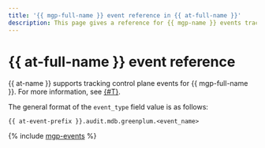 ```yaml
---
title: '{{ mgp-full-name }} event reference in {{ at-full-name }}'
description: This page gives a reference for {{ mgp-name }} events tracked in {{ at-name }}.
---
```


# {{ at-full-name }} event reference

{{ at-name }} supports tracking control plane events for {{ mgp-full-name }}. For more information, see [{#T}](../audit-trails/concepts/format.md).

The general format of the `event_type` field value is as follows:

```text
{{ at-event-prefix }}.audit.mdb.greenplum.<event_name>
```

{% include [mgp-events](../_includes/audit-trails/events/managed-greenplum-events.md) %}